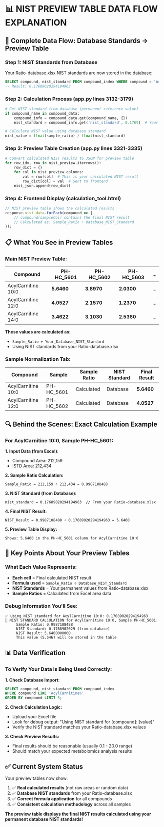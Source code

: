 # 📊 NIST PREVIEW TABLE DATA FLOW EXPLANATION

## 🔄 **Complete Data Flow: Database Standards → Preview Table**

### **Step 1: NIST Standards from Database**
Your Ratio-database.xlsx NIST standards are now stored in the database:
```sql
SELECT compound, nist_standard FROM compound_index WHERE compound = 'AcylCarnitine 10:0';
-- Result: 0.17689020294194963
```

### **Step 2: Calculation Process (app.py lines 3132-3179)**
```python
# Get NIST standard from database (permanent reference value)
if compound_name in compound_data:
    compound_info = compound_data.get(compound_name, {})
    nist_standard = compound_info.get('nist_standard', 0.1769)  # Your imported values

# Calculate NIST value using database standard
nist_value = float(sample_ratio) / float(nist_standard)
```

### **Step 3: Preview Table Creation (app.py lines 3321-3335)**
```python
# Convert calculated NIST results to JSON for preview table
for row_idx, row in nist_preview.iterrows():
    row_dict = {}
    for col in nist_preview.columns:
        val = row[col]  # This is your calculated NIST result
        row_dict[col] = val  # Sent to frontend
    nist_json.append(row_dict)
```

### **Step 4: Frontend Display (calculation_tool.html)**
```javascript
// NIST preview table shows the calculated results
response.nist_data.forEach(compound => {
    // compound[sampleCol] contains the final NIST result
    // Calculated as: Sample_Ratio ÷ Database_NIST_Standard
});
```

## 📋 **What You See in Preview Tables**

### **Main NIST Preview Table:**
| Compound | PH-HC_5601 | PH-HC_5602 | PH-HC_5603 | ... |
|----------|------------|------------|------------|-----|
| AcylCarnitine 10:0 | **5.6460** | **3.8970** | **2.0300** | ... |
| AcylCarnitine 12:0 | **4.0527** | **2.1570** | **1.2370** | ... |
| AcylCarnitine 14:0 | **3.4622** | **3.1030** | **2.5360** | ... |

**These values are calculated as:**
- `Sample_Ratio ÷ Your_Database_NIST_Standard`
- Using NIST standards from your Ratio-database.xlsx

### **Sample Normalization Tab:**
| Compound | Sample | Sample Ratio | NIST Standard | Final Result |
|----------|--------|--------------|---------------|--------------|
| AcylCarnitine 10:0 | PH-HC_5601 | Calculated | Database | **5.6460** |
| AcylCarnitine 12:0 | PH-HC_5602 | Calculated | Database | **4.0527** |

## 🔍 **Behind the Scenes: Exact Calculation Example**

### **For AcylCarnitine 10:0, Sample PH-HC_5601:**

**1. Input Data (from Excel):**
- Compound Area: 212,159
- ISTD Area: 212,434

**2. Sample Ratio Calculation:**
```
Sample_Ratio = 212,159 ÷ 212,434 = 0.9987108488
```

**3. NIST Standard (from Database):**
```
nist_standard = 0.17689020294194963  // From your Ratio-database.xlsx
```

**4. Final NIST Result:**
```
NIST_Result = 0.9987108488 ÷ 0.17689020294194963 = 5.6460
```

**5. Preview Table Display:**
```
Shows: 5.6460 in the PH-HC_5601 column for AcylCarnitine 10:0
```

## 🎯 **Key Points About Your Preview Tables**

### **What Each Value Represents:**
- **Each cell** = Final calculated NIST result
- **Formula used** = `Sample_Ratio ÷ Database_NIST_Standard`
- **NIST Standards** = Your permanent values from Ratio-database.xlsx
- **Sample Ratios** = Calculated from Excel area data

### **Debug Information You'll See:**
```
✅ Using NIST standard for AcylCarnitine 10:0: 0.17689020294194963
🎯 NIST STANDARD CALCULATION for AcylCarnitine 10:0, Sample PH-HC_5601:
     Sample Ratio: 0.9987108488
     NIST Standard: 0.1768902029 (from database)
     NIST Result: 5.6460000000
     This value (5.646) will be stored in the table
```

## 📊 **Data Verification**

### **To Verify Your Data is Being Used Correctly:**

**1. Check Database Import:**
```sql
SELECT compound, nist_standard FROM compound_index 
WHERE compound LIKE 'AcylCarnitine%' 
ORDER BY compound LIMIT 5;
```

**2. Check Calculation Logic:**
- Upload your Excel file
- Look for debug output: "Using NIST standard for [compound]: [value]"
- Verify the NIST standard matches your Ratio-database.xlsx values

**3. Check Preview Results:**
- Final results should be reasonable (usually 0.1 - 20.0 range)
- Should match your expected metabolomics analysis results

## ✅ **Current System Status**

Your preview tables now show:
1. ✅ **Real calculated results** (not raw areas or random data)
2. ✅ **Database NIST standards** from your Ratio-database.xlsx
3. ✅ **Correct formula application** for all compounds
4. ✅ **Consistent calculation methodology** across all samples

**The preview table displays the final NIST results calculated using your permanent database NIST standards!**